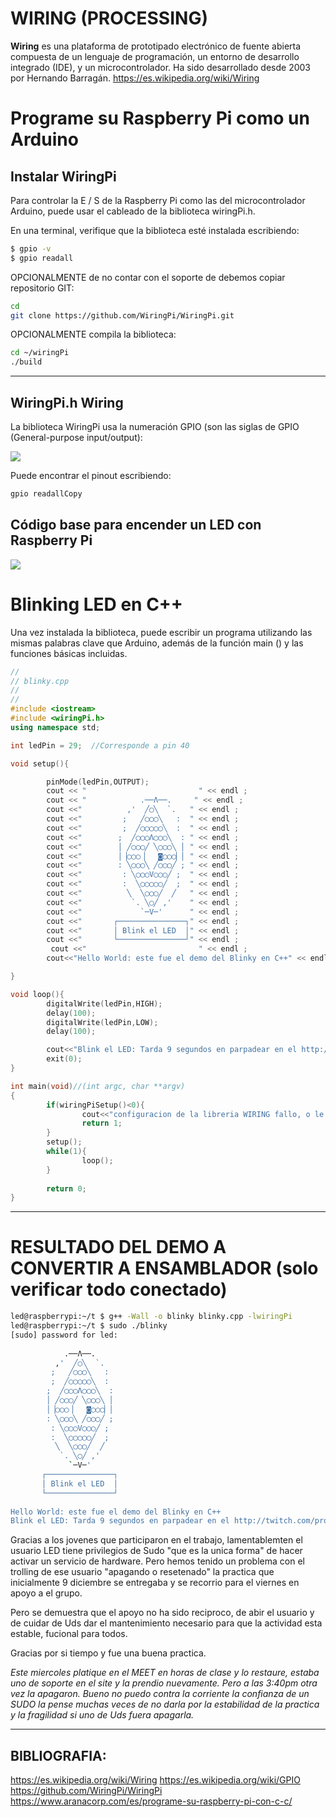 # WIRING (PROCESSING)

**Wiring** es una plataforma de prototipado electrónico de fuente abierta compuesta de un lenguaje de programación, un entorno de desarrollo integrado (IDE), y un microcontrolador. Ha sido desarrollado desde 2003 por Hernando Barragán. https://es.wikipedia.org/wiki/Wiring


# Programe su Raspberry Pi como un Arduino
## Instalar WiringPi
Para controlar la E / S de la Raspberry Pi como las del microcontrolador Arduino, puede usar el cableado de la biblioteca wiringPi.h.

En una terminal, verifique que la biblioteca esté instalada escribiendo:

```bash
$ gpio -v
$ gpio readall
```

OPCIONALMENTE de no contar con el soporte de debemos copiar repositorio GIT:

```bash
cd
git clone https://github.com/WiringPi/WiringPi.git
```

OPCIONALMENTE compila la biblioteca:

```bash
cd ~/wiringPi
./build
```

------

## WiringPi.h Wiring
La biblioteca WiringPi usa la numeración GPIO (son las siglas de GPIO (General-purpose input/output):

![](https://www.aranacorp.com/wp-content/uploads/raspberrypi-gpio-wiringpi-pinout.png)

Puede encontrar el pinout escribiendo:

```bash
gpio readallCopy
```


## Código base para encender un LED con Raspberry Pi

![](https://www.aranacorp.com/wp-content/uploads/raspberry-pi3-led_bb.png)


# Blinking LED en C++

Una vez instalada la biblioteca, puede escribir un programa utilizando las mismas palabras clave que Arduino, además de la función main () y las funciones básicas incluidas.

```cpp
//
// blinky.cpp
//
//
#include <iostream>
#include <wiringPi.h>
using namespace std;

int ledPin = 29;  //Corresponde a pin 40

void setup(){

        pinMode(ledPin,OUTPUT);
        cout << "                         " << endl ;    
        cout << "            .──Λ──.     " << endl ; 
        cout <<"          ,'  ╱◯╲  `.   " << endl ; 
        cout <<"         ;   ╱◯◯◯╲   :  " << endl ; 
        cout <<"         ;  ╱◯◯◯◯◯╲  :  " << endl ; 
        cout <<"        ;  ╱◯◯◯Λ◯◯◯╲  : " << endl ; 
        cout <<"        │ ╱◯◯◯╱ ╲◯◯◯╲ │ " << endl ; 
        cout <<"        │▕◯◯◯▕   ◙◯◯◯▏│ " << endl ; 
        cout <<"        : ╲◯◯◯╲ ╱◯◯◯╱ ; " << endl ; 
        cout <<"         : ╲◯◯◯V◯◯◯╱ ;  " << endl ; 
        cout <<"         :  ╲◯◯◯◯◯╱  ;  " << endl ; 
        cout <<"          ╲  ╲◯◯◯╱  ╱   " << endl ; 
        cout <<"           `. ╲◯╱ ,'    " << endl ; 
        cout <<"             `─V─'      " << endl ; 
        cout <<"       ┌───────────────┐" << endl ; 
        cout <<"       │ Blink el LED  │" << endl ; 
        cout <<"       └───────────────┘" << endl ; 
         cout <<"                         " << endl ;
        cout<<"Hello World: este fue el demo del Blinky en C++" << endl;

}

void loop(){
        digitalWrite(ledPin,HIGH);
        delay(100);
        digitalWrite(ledPin,LOW);
        delay(100);

        cout<<"Blink el LED: Tarda 9 segundos en parpadear en el http://twitch.com/profesolis" << endl;
        exit(0);
}

int main(void)//(int argc, char **argv)
{
        if(wiringPiSetup()<0){
                cout<<"configuracion de la libreria WIRING fallo, o le falto correrlo en $sudo"<<endl;
                return 1;
        }
        setup();
        while(1){
                loop();
        }
        
        return 0;
}


```
----
# RESULTADO DEL DEMO A CONVERTIR A ENSAMBLADOR (solo verificar todo conectado)
```bash
led@raspberrypi:~/t $ g++ -Wall -o blinky blinky.cpp -lwiringPi
led@raspberrypi:~/t $ sudo ./blinky 
[sudo] password for led: 
                         
            .──Λ──.     
          ,'  ╱◯╲  `.   
         ;   ╱◯◯◯╲   :  
         ;  ╱◯◯◯◯◯╲  :  
        ;  ╱◯◯◯Λ◯◯◯╲  : 
        │ ╱◯◯◯╱ ╲◯◯◯╲ │ 
        │▕◯◯◯▕   ◙◯◯◯▏│ 
        : ╲◯◯◯╲ ╱◯◯◯╱ ; 
         : ╲◯◯◯V◯◯◯╱ ;  
         :  ╲◯◯◯◯◯╱  ;  
          ╲  ╲◯◯◯╱  ╱   
           `. ╲◯╱ ,'    
             `─V─'      
       ┌───────────────┐
       │ Blink el LED  │
       └───────────────┘
                         
Hello World: este fue el demo del Blinky en C++
Blink el LED: Tarda 9 segundos en parpadear en el http://twitch.com/profesolis
```


Gracias a los jovenes que participaron en el trabajo, lamentablemten el usuario LED tiene privilegios de Sudo "que es la unica forma" de hacer activar un servicio de hardware. Pero hemos tenido un problema con el trolling de ese usuario "apagando o resetenado" la practica que inicialmente 9 diciembre se entregaba y se recorrio para el viernes en apoyo a el grupo.

Pero se demuestra que el apoyo no ha sido reciproco, de abir el usuario y de cuidar de Uds dar el mantenimiento necesario para que la actividad esta estable, fucional para todos.

Gracias por si tiempo y fue una buena practica.

_Este miercoles platique en el MEET en horas de clase y lo restaure, estaba uno de soporte en el site y la prendio nuevamente. Pero a las 3:40pm otra vez la apagaron. Bueno no puedo contra la corriente la confianza de un SUDO la pense muchas veces de no darla por la estabilidad de la practica y la fragilidad si uno de Uds fuera apagarla._


----
## BIBLIOGRAFIA:
https://es.wikipedia.org/wiki/Wiring
https://es.wikipedia.org/wiki/GPIO
https://github.com/WiringPi/WiringPi
https://www.aranacorp.com/es/programe-su-raspberry-pi-con-c-c/
